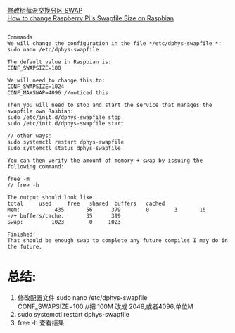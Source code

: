 
[修改树莓派交换分区 SWAP](http://shumeipai.nxez.com/2017/12/18/how-to-modify-raspberry-pi-swap-partition.html)  
[How to change Raspberry Pi's Swapfile Size on Raspbian](http://www.bitpi.co/2015/02/11/how-to-change-raspberry-pis-swapfile-size-on-rasbian/)   

```

Commands
We will change the configuration in the file */etc/dphys-swapfile *:
sudo nano /etc/dphys-swapfile

The default value in Raspbian is:
CONF_SWAPSIZE=100

We will need to change this to:
CONF_SWAPSIZE=1024
CONF_MAXSWAP=4096 //noticed this

Then you will need to stop and start the service that manages the swapfile own Rasbian:
sudo /etc/init.d/dphys-swapfile stop
sudo /etc/init.d/dphys-swapfile start

// other ways:
sudo systemctl restart dphys-swapfile
sudo systemctl status dphys-swapfile

You can then verify the amount of memory + swap by issuing the following command:

free -m
// free -h

The output should look like:
total     used     free   shared  buffers   cached
Mem:           435       56      379        0        3       16
-/+ buffers/cache:       35      399
Swap:         1023        0     1023

Finished!
That should be enough swap to complete any future compiles I may do in the future.

```

# 总结:
  1. 修改配置文件
      sudo nano /etc/dphys-swapfile  
      CONF_SWAPSIZE=100 //把 100M 改成 2048,或者4096,单位M  
  2.  sudo systemctl restart dphys-swapfile    
  3.  free -h   查看结果  
  
      


